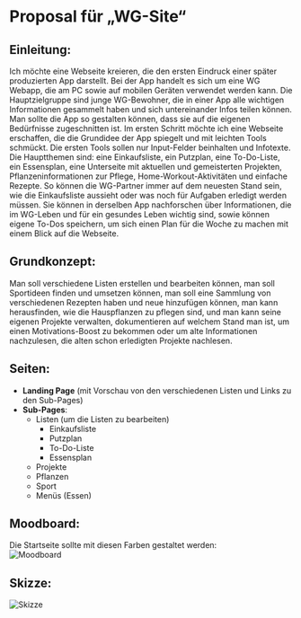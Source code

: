 # Proposal für „WG-Site“

## Einleitung:

Ich möchte eine Webseite kreieren, die den ersten Eindruck einer später produzierten App darstellt. Bei der App handelt es sich um eine WG Webapp, die am PC sowie auf mobilen Geräten verwendet werden kann. Die Hauptzielgruppe sind junge WG-Bewohner, die in einer App alle wichtigen Informationen gesammelt haben und sich untereinander Infos teilen können. Man sollte die App so gestalten können, dass sie auf die eigenen Bedürfnisse zugeschnitten ist. Im ersten Schritt möchte ich eine Webseite erschaffen, die die Grundidee der App spiegelt und mit leichten Tools schmückt. Die ersten Tools sollen nur Input-Felder beinhalten und Infotexte. Die Hauptthemen sind: eine Einkaufsliste, ein Putzplan, eine To-Do-Liste, ein Essensplan, eine Unterseite mit aktuellen und gemeisterten Projekten, Pflanzeninformationen zur Pflege, Home-Workout-Aktivitäten und einfache Rezepte. So können die WG-Partner immer auf dem neuesten Stand sein, wie die Einkaufsliste aussieht oder was noch für Aufgaben erledigt werden müssen. Sie können in derselben App nachforschen über Informationen, die im WG-Leben und für ein gesundes Leben wichtig sind, sowie können eigene To-Dos speichern, um sich einen Plan für die Woche zu machen mit einem Blick auf die Webseite.

## Grundkonzept:

Man soll verschiedene Listen erstellen und bearbeiten können, man soll Sportideen finden und umsetzen können, man soll eine Sammlung von verschiedenen Rezepten haben und neue hinzufügen können, man kann herausfinden, wie die Hauspflanzen zu pflegen sind, und man kann seine eigenen Projekte verwalten, dokumentieren auf welchem Stand man ist, um einen Motivations-Boost zu bekommen oder um alte Informationen nachzulesen, die alten schon erledigten Projekte nachlesen.

## Seiten:

- **Landing Page** (mit Vorschau von den verschiedenen Listen und Links zu den Sub-Pages)
- **Sub-Pages**:
  - Listen (um die Listen zu bearbeiten)
    - Einkaufsliste
    - Putzplan
    - To-Do-Liste
    - Essensplan
  - Projekte
  - Pflanzen
  - Sport
  - Menüs (Essen)

## Moodboard:

Die Startseite sollte mit diesen Farben gestaltet werden:  
![Moodboard](link_to_picture)

## Skizze:

![Skizze](link_to_picture)
